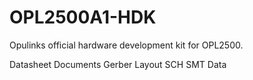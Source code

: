 # OPL2500A1-HDK
Opulinks official hardware development kit for OPL2500.


Datasheet 
Documents
Gerber
Layout
SCH
SMT Data

